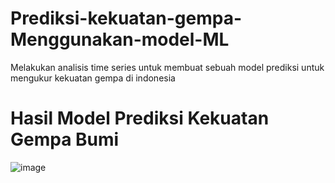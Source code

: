 # Prediksi-kekuatan-gempa-Menggunakan-model-ML
Melakukan analisis time series untuk membuat sebuah model prediksi untuk mengukur kekuatan gempa di indonesia

# Hasil Model Prediksi Kekuatan Gempa Bumi
![image](https://github.com/IsmaDDamara/Prediksi-kekuatan-gempa-Menggunakan-model-ML/assets/93784246/938d1fb5-a8cf-4c45-b7ad-082155796341)
